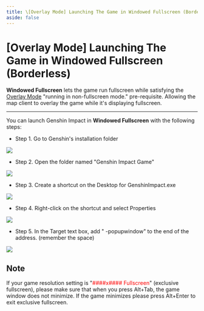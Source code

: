 ```yaml
---
title: \[Overlay Mode] Launching The Game in Windowed Fullscreen (Borderless)
aside: false
---
```


# [Overlay Mode] Launching The Game in Windowed Fullscreen (Borderless)

**Windowed Fullscreen** lets the game run fullscreen while satisfying the [Overlay Mode](https://support.qq.com/products/321980/faqs-more/?id=135544) "running in non-fullscreen mode." pre-requisite. Allowing the map client to overlay the game while it's displaying fullscreen.

---

You can launch Genshin Impact in **Windowed Fullscreen** with the following steps:

- Step 1. Go to Genshin's installation folder

![](/imgs/en/manual/fullscreen-windowed/1.png)

- Step 2. Open the folder named "Genshin Impact Game"

![](/imgs/en/manual/fullscreen-windowed/2.png)

- Step 3. Create a shortcut on the Desktop for GenshinImpact.exe

![](/imgs/en/manual/fullscreen-windowed/3.png)

- Step 4. Right-click on the shortcut and select Properties

![](/imgs/en/manual/fullscreen-windowed/4.png)

- Step 5. In the Target text box, add " -popupwindow" to the end of the address. (remember the space)

![](/imgs/en/manual/fullscreen-windowed/5.png)

## Note

If your game resolution setting is "<span style="color: red">####x#### Fullscreen</span>" (exclusive fullscreen), please make sure that when you press Alt+Tab, the game window does not minimize. If the game minimizes please press Alt+Enter to exit exclusive fullscreen.
